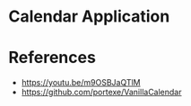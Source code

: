 # Calendar Application


# References
- https://youtu.be/m9OSBJaQTlM
- https://github.com/portexe/VanillaCalendar
